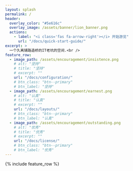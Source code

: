 ```yaml
---
layout: splash
permalink: /
header:
  overlay_color: "#5e616c"
  overlay_image: /assets/banner/lion_banner.png
  actions:
    - label: "<i class='fas fa-arrow-right'></i> 开始游览"
      url: "/docs/quick-start-guide/"
excerpt: >
  一个久离铺路造桥的IT老坑的空间.<br />
feature_row:
  - image_path: /assets/encouragement/insistence.png
    # alt: "坚持"
    # title: "坚持"
    # excerpt: ""
    url: "/docs/configuration/"
    # btn_class: "btn--primary"
    # btn_label: "坚持"
  - image_path: /assets/encouragement/earnest.png
    # alt: "认真"
    # title: "认真"
    # excerpt: ""
    url: "/docs/layouts/"
    # btn_class: "btn--primary"
    # btn_label: "认真"
  - image_path: /assets/encouragement/outstanding.png
    # alt: "优秀"
    # title: "优秀"
    # excerpt: ""
    url: "/docs/license/"
    # btn_class: "btn--primary"
    # btn_label: "优秀"      
---
```


{% include feature_row %}